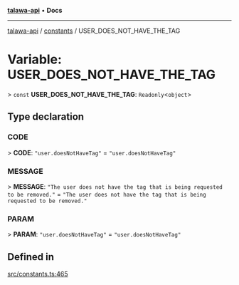 [**talawa-api**](../../README.md) • **Docs**

***

[talawa-api](../../modules.md) / [constants](../README.md) / USER\_DOES\_NOT\_HAVE\_THE\_TAG

# Variable: USER\_DOES\_NOT\_HAVE\_THE\_TAG

\> `const` **USER\_DOES\_NOT\_HAVE\_THE\_TAG**: `Readonly`\<`object`\>

## Type declaration

### CODE

\> **CODE**: `"user.doesNotHaveTag"` = `"user.doesNotHaveTag"`

### MESSAGE

\> **MESSAGE**: `"The user does not have the tag that is being requested to be removed."` = `"The user does not have the tag that is being requested to be removed."`

### PARAM

\> **PARAM**: `"user.doesNotHaveTag"` = `"user.doesNotHaveTag"`

## Defined in

[src/constants.ts:465](https://github.com/PalisadoesFoundation/talawa-api/blob/67d017fd9312183a6b2bae1b160bc814f56ab5c2/src/constants.ts#L465)
